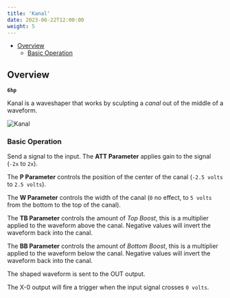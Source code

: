 ```yaml
---
title: 'Kanal'
date: 2023-06-22T12:00:00
weight: 5
---
```


- [Overview](#overview)
  - [Basic Operation](#basic-operation)

## Overview

**`6hp`**

Kanal is a waveshaper that works by sculpting a *canal* out of the middle of a waveform.

![Kanal](/DanTModules-Manual/images/kanal.png)

### Basic Operation

Send a signal to the input. The **ATT Parameter** applies gain to the signal (`-2x` to `2x`).

The **P Parameter** controls the position of the center of the canal (`-2.5 volts` to `2.5 volts`).

The **W Parameter** controls the width of the canal (`0` no effect, to `5 volts` from the bottom to
the top of the canal).

The **TB Parameter** controls the amount of *Top Boost*, this is a multiplier applied to the
waveform above the canal. Negative values will invert the waveform back into the canal.

The **BB Parameter** controls the amount of *Bottom Boost*, this is a multiplier applied to the
waveform below the canal. Negative values will invert the waveform back into the canal.

The shaped waveform is sent to the OUT output.

The X-0 output will fire a trigger when the input signal crosses `0 volts`.

